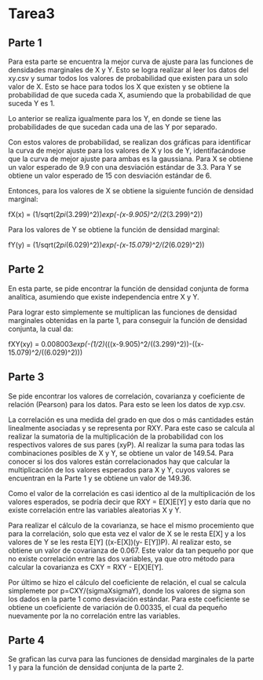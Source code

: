 # Tarea3
## Parte 1
Para esta parte se encuentra la mejor curva de ajuste para las funciones de densidades marginales de X y Y.
Esto se logra realizar al leer los datos del xy.csv y sumar todos los valores de probabilidad que existen para un solo valor de X. Esto se hace para todos los X que existen y se obtiene la probabilidad de que suceda cada X, asumiendo que la probabilidad de que suceda Y es 1.

Lo anterior se realiza igualmente para los Y, en donde se tiene las probabilidades de que sucedan cada una de las Y por separado.

Con estos valores de probabilidad, se realizan dos gráficas para identificar la curva de mejor ajuste para los valores de X y los de Y, identifacándose que la curva de mejor ajuste para ambas es la gaussiana. Para X se obtiene un valor esperado de 9.9 con una desviación estándar de 3.3. Para Y se obtiene un valor esperado de 15 con desviación estándar de 6.

Entonces, para los valores de X se obtiene la siguiente función de densidad marginal:

fX(x) = (1/sqrt(2*pi*(3.299)^2))*exp(-(x-9.905)^2/(2*(3.299)^2))

Para los valores de Y se obtiene la función de densidad marginal:

fY(y) = (1/sqrt(2*pi*(6.029)^2))*exp(-(x-15.079)^2/(2*(6.029)^2))

## Parte 2

En esta parte, se pide encontrar la función de densidad conjunta de forma analítica, asumiendo que existe independencia entre X y Y.

Para lograr esto simplemente se multiplican las funciones de densidad marginales obtenidas en la parte 1, para conseguir la función de densidad conjunta, la cual da:

fXY(xy) = 0.008003*exp(-(1/2)*(((x-9.905)^2/((3.299)^2))-((x-15.079)^2/((6.029)^2)))

## Parte 3
Se pide encontrar los valores de correlación, covarianza y coeficiente de relación (Pearson) para los datos. Para esto se leen los datos de xyp.csv.

La correlación es una medida del grado en que dos o más cantidades están linealmente asociadas y se representa por RXY. Para este caso se calcula al realizar la sumatoria de la multiplicación de la probabilidad con los respectivos valores de sus pares (xyP). Al realizar la suma para todas las combinaciones posibles de X y Y, se obtiene un valor de 149.54. Para conocer si los dos valores están correlacionados hay que calcular la multiplicación de los valores esperados para X y Y, cuyos valores se encuentran en la Parte 1 y se obtiene un valor de  149.36.

Como el valor de la correlación es casi identico al de la multiplicación de los valores esperados, se podría decir que RXY = E[X]E[Y] y esto daría que no existe correlación entre las variables aleatorias X y Y. 

Para realizar el cálculo de la covarianza, se hace el mismo procemiento que para la correlación, solo que esta vez el valor de X se le resta E[X] y a los valores de Y se les resta E[Y] ((x-E[X])(y- E[Y])P). Al realizar esto, se obtiene un valor de covarianza de 0.067. Este valor da tan pequeño por que no existe correlación entre las dos variables, ya que otro método para calcular la covarianza es CXY = RXY - E[X]E[Y].

Por último se hizo el cálculo del coeficiente de relación, el cual se calcula simplemete por p=CXY/(sigmaXsigmaY), donde los valores de sigma son los dados en la parte 1 como desviación estándar. Para este coeficiente se obtiene un coeficiente de variación de 0.00335, el cual da pequeño nuevamente por la no correlación entre las variables.

## Parte 4
Se grafican las curva para las funciones de densidad marginales de la parte 1 y para la función de densidad conjunta de la parte 2.





